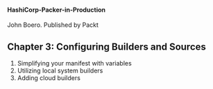 #### HashiCorp-Packer-in-Production
John Boero. Published by Packt

## Chapter 3: Configuring Builders and Sources
1. Simplifying your manifest with variables 
2. Utilizing local system builders 
3. Adding cloud builders 